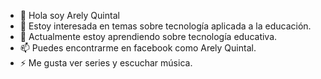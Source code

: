 - 👋 Hola soy Arely Quintal
- 👀 Estoy interesada en temas sobre tecnología aplicada a la educación.
- 🌱 Actualmente estoy aprendiendo sobre tecnología educativa.
- 📫 Puedes encontrarme en facebook como Arely Quintal.
- ⚡ Me gusta ver series y escuchar música.

<!---
arelyquintal21/arelyquintal21 is a ✨ special ✨ repository because its `README.md` (this file) appears on your GitHub profile.
You can click the Preview link to take a look at your changes.
--->
